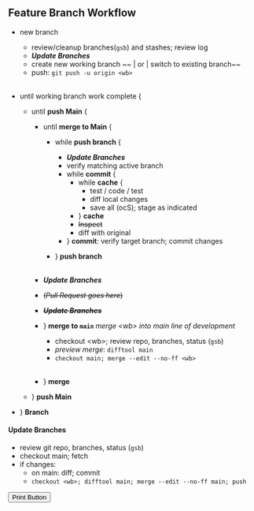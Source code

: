## Feature Branch Workflow

- new branch
  - review/cleanup branches(`gsb`) and stashes; review log
  - ***Update Branches***
  - create new working branch ~~ | or | switch to existing branch~~
  - push: `git push -u origin <wb>`<br/><br/>

- until working branch work complete {
  - until **push Main** {
    - until **merge to Main** {

      - while **push branch** {
        - ***Update Branches***
        - verify matching active branch
        - while **commit** {
          - while **cache** {
            - test / code / test
            - diff local changes
            - save all (ocS); stage as indicated
          - } **cache**
          - ~~Inspect~~
          - diff with original
        - } **commit**: verify target branch; commit changes

      - } **push branch**
<br/><br/>
    - ***Update Branches***
    - ~~(*Pull Request goes here*)~~
    - ~~***Update Branches***~~
    - } **merge to `main`** *merge &lt;wb&gt; into main line of development*
      - checkout &lt;wb&gt;; review repo, branches, status (`gsb`)
      - *preview merge*: `difftool main`
      - `checkout main; merge --edit --no-ff <wb>`<br><br>
    - } **merge**
  - } **push Main**
- } **Branch**

#### Update Branches
- review git repo, branches, status (`gsb`)
- checkout main; fetch
- if changes:
  - on main: diff; commit
  - `checkout <wb>; difftool main; merge --edit --no-ff main; push`

<button onclick="window.print()">Print Button</button>
